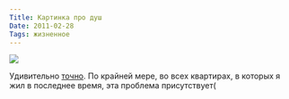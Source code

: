 ```yaml
---
Title: Картинка про душ
Date: 2011-02-28
Tags: жизненное
---
```


<div class="text"><p><img src="http://dl.dropbox.com/u/140528/site/shower-faucet.png" /></p>
<p>Удивительно <a href="http://failblog.org/2011/02/24/epic-fail-photos-graph-jam-gonna-shower-it-right-into-the-danger-zone/">точно</a>. По крайней мере, во всех квартирах, в которых я жил в последнее время, эта проблема присутствует(</p></div>
